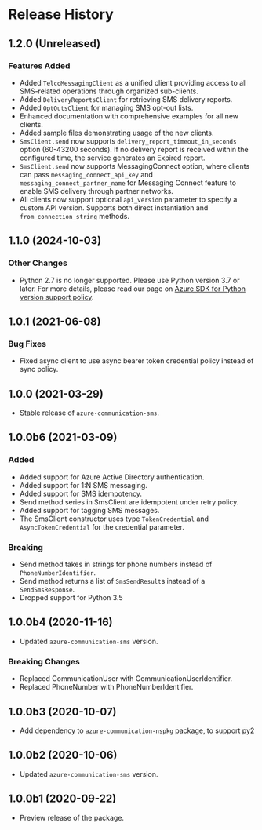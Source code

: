 # Release History

## 1.2.0 (Unreleased)

### Features Added

- Added `TelcoMessagingClient` as a unified client providing access to all SMS-related operations through organized sub-clients.
- Added `DeliveryReportsClient` for retrieving SMS delivery reports.
- Added `OptOutsClient` for managing SMS opt-out lists.
- Enhanced documentation with comprehensive examples for all new clients.
- Added sample files demonstrating usage of the new clients.
- `SmsClient.send` now supports `delivery_report_timeout_in_seconds` option (60-43200 seconds). If no delivery report is received within the configured time, the service generates an Expired report.
- `SmsClient.send` now supports MessagingConnect option, where clients can pass `messaging_connect_api_key` and `messaging_connect_partner_name` for Messaging Connect feature to enable SMS delivery through partner networks.
- All clients now support optional `api_version` parameter to specify a custom API version. Supports both direct instantiation and `from_connection_string` methods.

## 1.1.0 (2024-10-03)

### Other Changes
- Python 2.7 is no longer supported. Please use Python version 3.7 or later. For more details, please read our page on [Azure SDK for Python version support policy](https://github.com/Azure/azure-sdk-for-python/wiki/Azure-SDKs-Python-version-support-policy).

## 1.0.1 (2021-06-08)

### Bug Fixes

- Fixed async client to use async bearer token credential policy instead of sync policy.

## 1.0.0 (2021-03-29)

- Stable release of `azure-communication-sms`.

## 1.0.0b6 (2021-03-09)

### Added

- Added support for Azure Active Directory authentication.
- Added support for 1:N SMS messaging.
- Added support for SMS idempotency.
- Send method series in SmsClient are idempotent under retry policy.
- Added support for tagging SMS messages.
- The SmsClient constructor uses type `TokenCredential` and `AsyncTokenCredential` for the credential parameter.

### Breaking

- Send method takes in strings for phone numbers instead of `PhoneNumberIdentifier`.
- Send method returns a list of `SmsSendResult`s instead of a `SendSmsResponse`.
- Dropped support for Python 3.5

## 1.0.0b4 (2020-11-16)

- Updated `azure-communication-sms` version.

### Breaking Changes

- Replaced CommunicationUser with CommunicationUserIdentifier.
- Replaced PhoneNumber with PhoneNumberIdentifier.

## 1.0.0b3 (2020-10-07)

- Add dependency to `azure-communication-nspkg` package, to support py2

## 1.0.0b2 (2020-10-06)

- Updated `azure-communication-sms` version.

## 1.0.0b1 (2020-09-22)

- Preview release of the package.
